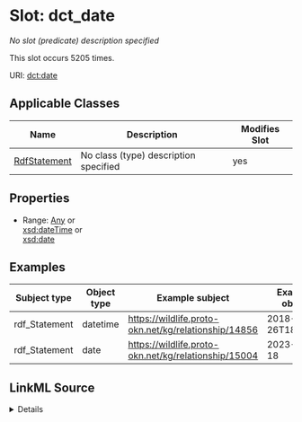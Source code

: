 

# Slot: dct_date


_No slot (predicate) description specified_






This slot occurs 5205 times.


URI: [dct:date](http://purl.org/dc/terms/date)



<!-- no inheritance hierarchy -->





## Applicable Classes

| Name | Description | Modifies Slot |
| --- | --- | --- |
| [RdfStatement](../classes/RdfStatement.md) | No class (type) description specified |  yes  |







## Properties

* Range: [Any](../classes/Any.md)&nbsp;or&nbsp;<br />[xsd:dateTime](http://www.w3.org/2001/XMLSchema#dateTime)&nbsp;or&nbsp;<br />[xsd:date](http://www.w3.org/2001/XMLSchema#date)






## Examples

| Subject type | Object type | Example subject | Example object | Occurrences |
| --- | --- | --- | --- | --- |
| rdf_Statement | datetime | https://wildlife.proto-okn.net/kg/relationship/14856 | 2018-12-26T18:04:00 | 5118 |
| rdf_Statement | date | https://wildlife.proto-okn.net/kg/relationship/15004 | 2023-10-18 | 87 |




## LinkML Source

<details>

```yaml
name: dct_date
annotations:
  count:
    tag: count
    value: 5205
description: No slot (predicate) description specified
examples:
- object:
    example_object: '2018-12-26T18:04:00'
    example_object_type: datetime
    example_predicate: dct:date
    example_subject: https://wildlife.proto-okn.net/kg/relationship/14856
    example_subject_type: rdf_Statement
- object:
    example_object: '2023-10-18'
    example_object_type: date
    example_predicate: dct:date
    example_subject: https://wildlife.proto-okn.net/kg/relationship/15004
    example_subject_type: rdf_Statement
from_schema: wildlife-kg
rank: 1000
slot_uri: dct:date
alias: dct_date
domain_of:
- rdf_Statement
range: Any
any_of:
- range: datetime
- range: date

```
</details>